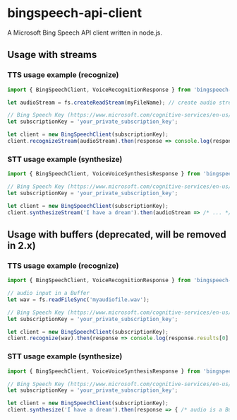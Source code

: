 # bingspeech-api-client

A Microsoft Bing Speech API client written in node.js.

## Usage with streams

### TTS usage example (recognize)

```javascript
import { BingSpeechClient, VoiceRecognitionResponse } from 'bingspeech-api-client';

let audioStream = fs.createReadStream(myFileName); // create audio stream from any source

// Bing Speech Key (https://www.microsoft.com/cognitive-services/en-us/subscriptions)
let subscriptionKey = 'your_private_subscription_key';

let client = new BingSpeechClient(subscriptionKey);
client.recognizeStream(audioStream).then(response => console.log(response.results[0].name));
```

### STT usage example (synthesize)

```javascript
import { BingSpeechClient, VoiceVoiceSynthesisResponse } from 'bingspeech-api-client';

// Bing Speech Key (https://www.microsoft.com/cognitive-services/en-us/subscriptions)
let subscriptionKey = 'your_private_subscription_key';

let client = new BingSpeechClient(subscriptionKey);
client.synthesizeStream('I have a dream').then(audioStream => /* ... */);
```

## Usage with buffers (deprecated, will be removed in 2.x)

### TTS usage example (recognize)

```javascript
import { BingSpeechClient, VoiceRecognitionResponse } from 'bingspeech-api-client';

// audio input in a Buffer
let wav = fs.readFileSync('myaudiofile.wav');

// Bing Speech Key (https://www.microsoft.com/cognitive-services/en-us/subscriptions)
let subscriptionKey = 'your_private_subscription_key';

let client = new BingSpeechClient(subscriptionKey);
client.recognize(wav).then(response => console.log(response.results[0].name));
```

### STT usage example (synthesize)

```javascript
import { BingSpeechClient, VoiceVoiceSynthesisResponse } from 'bingspeech-api-client';

// Bing Speech Key (https://www.microsoft.com/cognitive-services/en-us/subscriptions)
let subscriptionKey = 'your_private_subscription_key';

let client = new BingSpeechClient(subscriptionKey);
client.synthesize('I have a dream').then(response => { /* audio is a Buffer in response.wave */ });
```
